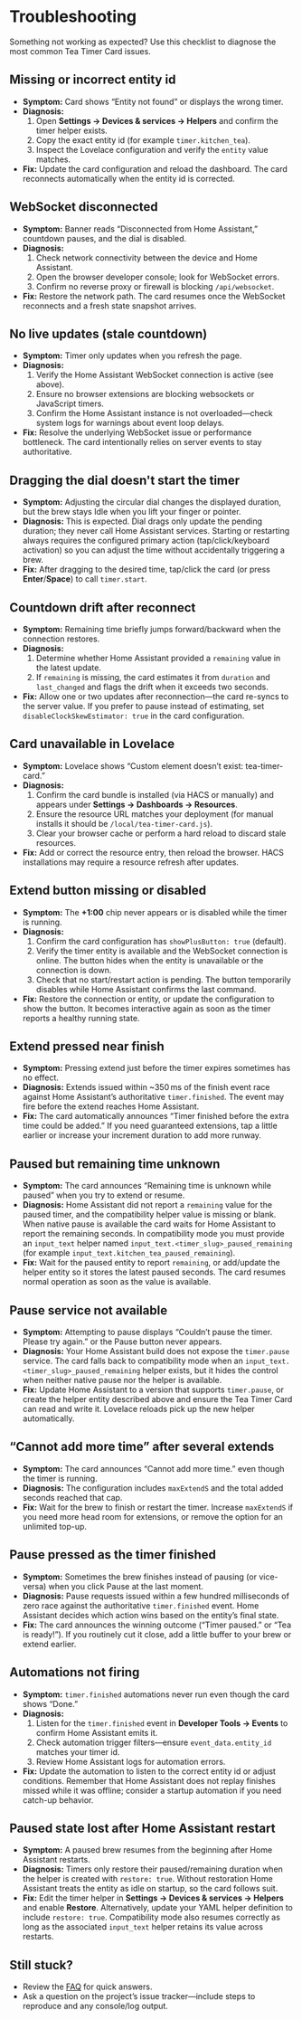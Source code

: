 # Troubleshooting

Something not working as expected? Use this checklist to diagnose the most common Tea Timer Card
issues.

## Missing or incorrect entity id

- **Symptom:** Card shows “Entity not found” or displays the wrong timer.
- **Diagnosis:**
  1. Open **Settings → Devices & services → Helpers** and confirm the timer helper exists.
  2. Copy the exact entity id (for example `timer.kitchen_tea`).
  3. Inspect the Lovelace configuration and verify the `entity` value matches.
- **Fix:** Update the card configuration and reload the dashboard. The card reconnects automatically
  when the entity id is corrected.

## WebSocket disconnected

- **Symptom:** Banner reads “Disconnected from Home Assistant,” countdown pauses, and the dial is
  disabled.
- **Diagnosis:**
  1. Check network connectivity between the device and Home Assistant.
  2. Open the browser developer console; look for WebSocket errors.
  3. Confirm no reverse proxy or firewall is blocking `/api/websocket`.
- **Fix:** Restore the network path. The card resumes once the WebSocket reconnects and a fresh state
  snapshot arrives.

## No live updates (stale countdown)

- **Symptom:** Timer only updates when you refresh the page.
- **Diagnosis:**
  1. Verify the Home Assistant WebSocket connection is active (see above).
  2. Ensure no browser extensions are blocking websockets or JavaScript timers.
  3. Confirm the Home Assistant instance is not overloaded—check system logs for warnings about event
     loop delays.
- **Fix:** Resolve the underlying WebSocket issue or performance bottleneck. The card intentionally
  relies on server events to stay authoritative.

## Dragging the dial doesn't start the timer

- **Symptom:** Adjusting the circular dial changes the displayed duration, but the brew stays Idle
  when you lift your finger or pointer.
- **Diagnosis:** This is expected. Dial drags only update the pending duration; they never call
  Home Assistant services. Starting or restarting always requires the configured primary action
  (tap/click/keyboard activation) so you can adjust the time without accidentally triggering a brew.
- **Fix:** After dragging to the desired time, tap/click the card (or press **Enter**/**Space**) to
  call `timer.start`.

## Countdown drift after reconnect

- **Symptom:** Remaining time briefly jumps forward/backward when the connection restores.
- **Diagnosis:**
  1. Determine whether Home Assistant provided a `remaining` value in the latest update.
  2. If `remaining` is missing, the card estimates it from `duration` and `last_changed` and flags the
     drift when it exceeds two seconds.
- **Fix:** Allow one or two updates after reconnection—the card re-syncs to the server value. If you
  prefer to pause instead of estimating, set `disableClockSkewEstimator: true` in the card
  configuration.

## Card unavailable in Lovelace

- **Symptom:** Lovelace shows “Custom element doesn’t exist: tea-timer-card.”
- **Diagnosis:**
  1. Confirm the card bundle is installed (via HACS or manually) and appears under **Settings →
     Dashboards → Resources**.
  2. Ensure the resource URL matches your deployment (for manual installs it should be
     `/local/tea-timer-card.js`).
  3. Clear your browser cache or perform a hard reload to discard stale resources.
- **Fix:** Add or correct the resource entry, then reload the browser. HACS installations may require a
  resource refresh after updates.

## Extend button missing or disabled

- **Symptom:** The **+1:00** chip never appears or is disabled while the timer is running.
- **Diagnosis:**
  1. Confirm the card configuration has `showPlusButton: true` (default).
  2. Verify the timer entity is available and the WebSocket connection is online. The button hides when
     the entity is unavailable or the connection is down.
  3. Check that no start/restart action is pending. The button temporarily disables while Home
     Assistant confirms the last command.
- **Fix:** Restore the connection or entity, or update the configuration to show the button. It becomes
  interactive again as soon as the timer reports a healthy running state.

## Extend pressed near finish

- **Symptom:** Pressing extend just before the timer expires sometimes has no effect.
- **Diagnosis:** Extends issued within ~350 ms of the finish event race against Home Assistant’s
  authoritative `timer.finished`. The event may fire before the extend reaches Home Assistant.
- **Fix:** The card automatically announces “Timer finished before the extra time could be added.” If
  you need guaranteed extensions, tap a little earlier or increase your increment duration to add more
  runway.

## Paused but remaining time unknown

- **Symptom:** The card announces “Remaining time is unknown while paused” when you try to extend or
  resume.
- **Diagnosis:** Home Assistant did not report a `remaining` value for the paused timer, and the
  compatibility helper value is missing or blank. When native pause is available the card waits for Home
  Assistant to report the remaining seconds. In compatibility mode you must provide an `input_text`
  helper named `input_text.<timer_slug>_paused_remaining` (for example
  `input_text.kitchen_tea_paused_remaining`).
- **Fix:** Wait for the paused entity to report `remaining`, or add/update the helper entity so it
  stores the latest paused seconds. The card resumes normal operation as soon as the value is
  available.

## Pause service not available

- **Symptom:** Attempting to pause displays “Couldn’t pause the timer. Please try again.” or the Pause
  button never appears.
- **Diagnosis:** Your Home Assistant build does not expose the `timer.pause` service. The card falls
  back to compatibility mode when an `input_text.<timer_slug>_paused_remaining` helper exists, but it
  hides the control when neither native pause nor the helper is available.
- **Fix:** Update Home Assistant to a version that supports `timer.pause`, or create the helper entity
  described above and ensure the Tea Timer Card can read and write it. Lovelace reloads pick up the new
  helper automatically.

## “Cannot add more time” after several extends

- **Symptom:** The card announces “Cannot add more time.” even though the timer is running.
- **Diagnosis:** The configuration includes `maxExtendS` and the total added seconds reached that cap.
- **Fix:** Wait for the brew to finish or restart the timer. Increase `maxExtendS` if you need more head
  room for extensions, or remove the option for an unlimited top-up.

## Pause pressed as the timer finished

- **Symptom:** Sometimes the brew finishes instead of pausing (or vice-versa) when you click Pause at
  the last moment.
- **Diagnosis:** Pause requests issued within a few hundred milliseconds of zero race against the
  authoritative `timer.finished` event. Home Assistant decides which action wins based on the entity’s
  final state.
- **Fix:** The card announces the winning outcome (“Timer paused.” or “Tea is ready!”). If you routinely
  cut it close, add a little buffer to your brew or extend earlier.

## Automations not firing

- **Symptom:** `timer.finished` automations never run even though the card shows “Done.”
- **Diagnosis:**
  1. Listen for the `timer.finished` event in **Developer Tools → Events** to confirm Home Assistant
     emits it.
  2. Check automation trigger filters—ensure `event_data.entity_id` matches your timer id.
  3. Review Home Assistant logs for automation errors.
- **Fix:** Update the automation to listen to the correct entity id or adjust conditions. Remember that
  Home Assistant does not replay finishes missed while it was offline; consider a startup automation
  if you need catch-up behavior.

## Paused state lost after Home Assistant restart

- **Symptom:** A paused brew resumes from the beginning after Home Assistant restarts.
- **Diagnosis:** Timers only restore their paused/remaining duration when the helper is created with
  `restore: true`. Without restoration Home Assistant treats the entity as idle on startup, so the card
  follows suit.
- **Fix:** Edit the timer helper in **Settings → Devices & services → Helpers** and enable **Restore**.
  Alternatively, update your YAML helper definition to include `restore: true`. Compatibility mode also
  resumes correctly as long as the associated `input_text` helper retains its value across restarts.

## Still stuck?

- Review the [FAQ](faq.md) for quick answers.
- Ask a question on the project’s issue tracker—include steps to reproduce and any console/log output.
